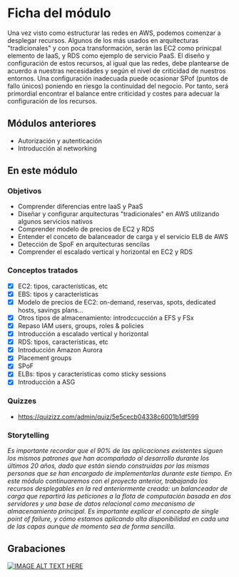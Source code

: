 # Ficha del módulo

Una vez visto como estructurar las redes en AWS, podemos comenzar a desplegar recursos. Algunos de los más usados en arquitecturas "tradicionales" y con poca transformación, serán las EC2 como prinicpal elemento de IaaS, y RDS como ejemplo de servicio PaaS. 
El diseño y configuración de estos recursos, al igual que las redes, debe plantearse de acuerdo a nuestras necesidades y según el nivel de criticidad de nuestros entornos. Una configuración inadecuada puede ocasionar SPof (puntos de fallo únicos) poniendo en riesgo la continuidad del negocio. Por tanto, será primordial encontrar el balance entre criticidad y costes para adecuar la configuración de los recursos.


## Módulos anteriores

* Autorización y autenticación
* Introducción al networking

## En este módulo

### Objetivos

* Comprender diferencias entre IaaS y PaaS
* Diseñar y configurar arquitecturas "tradicionales" en AWS utilizando algunos servicios nativos
* Comprender modelo de precios de EC2 y RDS
* Entender el conceto de balanceador de carga y el servicio ELB de AWS
* Detección de SpoF en arquitecturas sencilas
* Comprender el escalado vertical y horizontal en EC2 y RDS

### Conceptos tratados

- [x] EC2: tipos, características, etc
- [x] EBS: tipos y características 
- [x] Modelo de precios de EC2: on-demand, reservas, spots, dedicated hosts, savings plans...
- [X] Otros tipos de almacenamiento: introdccucción a EFS y FSx
- [X] Repaso IAM users, groups, roles & policies
- [x] Introducción a escalado vertical y horizontal
- [x] RDS: tipos, características, etc
- [x] Introducción Amazon Aurora
- [x] Placement groups  
- [x] SPoF
- [x] ELBs: tipos y características como sticky sessions
- [x] Introducción a ASG

### Quizzes

* https://quizizz.com/admin/quiz/5e5cecb04338c6001b1df599

### Storytelling

*Es importante recordar que el 90% de las aplicaciones existentes siguen los mismos patrones que han acompañado al desarrollo durante los últimos 20 años, 
dado que están siendo construidas por las mismas personas que se han encargado de implementarlas durante este tiempo. En este módulo continuaremos con el
proyecto anterior,  trabajando los recursos desplegables en la red anteriormente creada:  un balanceador de carga que repartirá las peticiones a la flota
de computación basada en dos servidores y una base de datos relacional como mecanismo de almacenamiento principal. Es importante explicar el concepto de
single point of failure, y cómo estamos aplicando alta disponibilidad en cada una de las capas aunque de momento sea de forma sencilla.*

## Grabaciones

[![IMAGE ALT TEXT HERE](https://img.youtube.com/vi/t88aH2KjAcA/0.jpg)](https://www.youtube.com/watch?v=t88aH2KjAcA)



